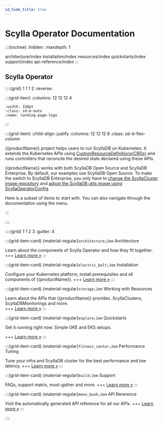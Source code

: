 ```yaml
---
sd_hide_title: true
---
```


# Scylla Operator Documentation

:::{toctree}
:hidden:
:maxdepth: 1

architecture/index
installation/index
resources/index
quickstarts/index
support/index
api-reference/index
:::

## Scylla Operator

::::{grid} 1 1 1 2
:reverse:

:::{grid-item}
:columns: 12 12 12 4

```{image} logo.png
:width: 150pt
:class: sd-m-auto
:name: landing-page-logo
```

:::

:::{grid-item}
:child-align: justify
:columns: 12 12 12 8
:class: sd-d-flex-column

{{productName}} project helps users to run ScyllaDB on Kubernetes. 
It extends the Kubernetes APIs using [CustomResourceDefinitions(CRDs)](https://kubernetes.io/docs/tasks/extend-kubernetes/custom-resources/custom-resource-definitions/) and runs controllers that reconcile the desired state declared  using these APIs.

{{productName}} works with both ScyllaDB Open Source and ScyllaDB Enterprise. By default, our examples use ScyllaDB Open Source. To make the switch to ScyllaDB Enterprise, you only have to [change the ScyllaCluster image repository](#scyllacluster-enterprise) and [adjust the ScyllaDB utils image using ScyllaOperatorConfig](resources/scyllaoperatorconfigs.md#tuning-with-scylladb-enterprise).

Here is a subset of items to start with.
You can also navigate through the documentation using the menu.

:::

::::


::::{grid} 1 1 2 3
:gutter: 4

:::{grid-item-card} {material-regular}`architecture;2em` Architecture

Learn about the components of Scylla Operator and how they fit together.
+++
[Learn more »](architecture/overview)
:::

:::{grid-item-card} {material-regular}`electric_bolt;2em` Installation

Configure your Kubernetes platform, install prerequisites and all components of {{productName}}.
+++
[Learn more »](installation/overview)
:::

:::{grid-item-card} {material-regular}`storage;2em` Working with Resources

Learn about the APIs that {{productName}} provides. ScyllaClusters, ScyllaDBMonitorings and more.  
+++
[Learn more »](resources/overview)
:::

:::{grid-item-card} {material-regular}`explore;2em` Quickstarts

Get it running right now. Simple GKE and EKS setups.

+++
[Learn more »](quickstarts/index)
:::

:::{grid-item-card} {material-regular}`fitness_center;2em` Performance Tuning

Tune your infra and ScyllaDB cluster for the best performance and low latency. 
+++
[Learn more »](architecture/tuning)
:::

:::{grid-item-card} {material-regular}`build;2em` Support

FAQs, support matrix, must-gather and more. 
+++
[Learn more »](support/overview)
:::

:::{grid-item-card} {material-regular}`menu_book;2em` API Rererence

Visit the automatically generated API reference for all our APIs.
+++
[Learn more »](api-reference/index)
:::

::::
